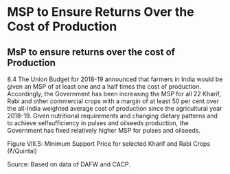 # MSP to Ensure Returns Over the Cost of Production

## MsP to ensure returns over the cost of Production

8.4 The Union Budget for 2018-19 announced that farmers in India would be given an MSP of at least one and a half times the cost of production. Accordingly, the Government has been increasing the MSP for all 22 Kharif, Rabi and other commercial crops with a margin of at least 50 per cent over the all-India weighted average cost of production since the agricultural year 2018-19. Given nutritional requirements and changing dietary patterns and to achieve selfsufficiency in pulses and oilseeds production, the Government has fixed relatively higher MSP for pulses and oilseeds.

Figure VIII.5: Minimum Support Price for selected Kharif and Rabi Crops (₹/Quintal)

<!-- image -->

Source: Based on data of DAFW and CACP.